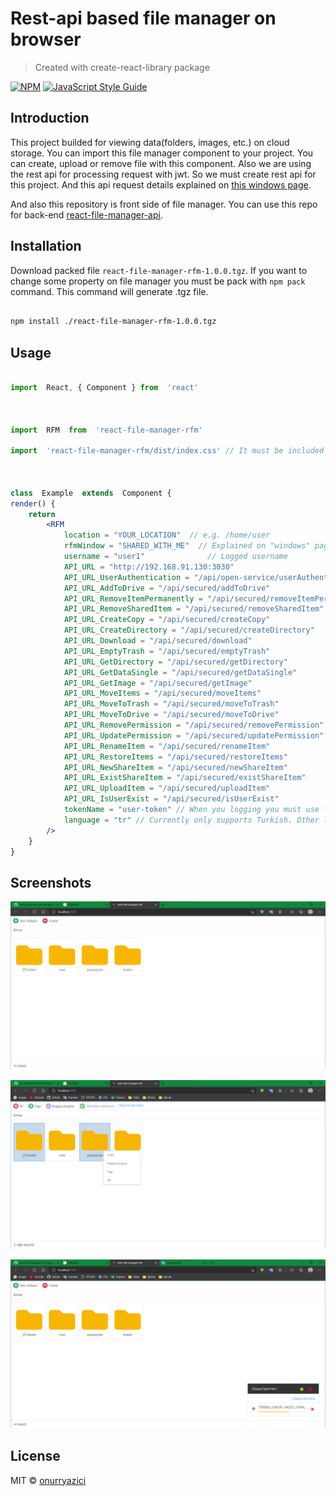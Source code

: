 
# Rest-api based file manager on browser

  

> Created with create-react-library package

  

[![NPM](https://img.shields.io/npm/v/react-file-manager-rfm.svg)](https://www.npmjs.com/package/react-file-manager-rfm) [![JavaScript Style Guide](https://img.shields.io/badge/code_style-standard-brightgreen.svg)](https://standardjs.com)

## Introduction

  

This project builded for viewing data(folders, images, etc.) on cloud storage. You can import this file manager component to your project. You can create, upload or remove file with this component. Also we are using the rest api for processing request with jwt. So we must create rest api for this project. And this api request details explained on <a href="https://github.com/onurryazici/react-file-manager-rfm/blob/main/docs/api.md">this windows page</a>.

And also this repository is front side of file manager. You can use this repo for back-end <a href="https://github.com/onurryazici/react-file-manager-rfm-api">react-file-manager-api</a>.

  

## Installation

  

Download packed file `react-file-manager-rfm-1.0.0.tgz`. If you want to change some property on file manager you must be pack with `npm pack` command. This command will generate .tgz file.

```bash

npm install ./react-file-manager-rfm-1.0.0.tgz

```

## Usage

  
  

```jsx

import  React, { Component } from  'react'

  

import  RFM  from  'react-file-manager-rfm'

import  'react-file-manager-rfm/dist/index.css' // It must be included

  

class  Example  extends  Component {
render() {
	return  
		<RFM
			location = "YOUR_LOCATION"  // e.g. /home/user
			rfmWindow = "SHARED_WITH_ME"  // Explained on "windows" page
			username = "user1"  			// Logged username
			API_URL = "http://192.168.91.130:3030"
			API_URL_UserAuthentication = "/api/open-service/userAuthentication"
			API_URL_AddToDrive = "/api/secured/addToDrive"
			API_URL_RemoveItemPermanently = "/api/secured/removeItemPermanently"
			API_URL_RemoveSharedItem = "/api/secured/removeSharedItem"
			API_URL_CreateCopy = "/api/secured/createCopy"
			API_URL_CreateDirectory = "/api/secured/createDirectory"
			API_URL_Download = "/api/secured/download"
			API_URL_EmptyTrash = "/api/secured/emptyTrash"
			API_URL_GetDirectory = "/api/secured/getDirectory"
			API_URL_GetDataSingle = "/api/secured/getDataSingle"
			API_URL_GetImage = "/api/secured/getImage"
			API_URL_MoveItems = "/api/secured/moveItems"
			API_URL_MoveToTrash = "/api/secured/moveToTrash"
			API_URL_MoveToDrive = "/api/secured/moveToDrive"
			API_URL_RemovePermission = "/api/secured/removePermission"
			API_URL_UpdatePermission = "/api/secured/updatePermission"
			API_URL_RenameItem = "/api/secured/renameItem"
			API_URL_RestoreItems = "/api/secured/restoreItems"
			API_URL_NewShareItem = "/api/secured/newShareItem"
			API_URL_ExistShareItem = "/api/secured/existShareItem"
			API_URL_UploadItem = "/api/secured/uploadItem"
			API_URL_IsUserExist = "/api/secured/isUserExist"
			tokenName = "user-token" // When you logging you must use local.storageItem("your token name here")
			language = "tr" // Currently only supports Turkish. Other languages will be add soon
		/>
	}
}
```

## Screenshots

![enter image description here](https://github.com/onurryazici/react-file-manager-rfm/blob/main/screenshots/scr1.png)
  
![enter image description here](https://github.com/onurryazici/react-file-manager-rfm/blob/main/screenshots/scr2.png)

![enter image description here](https://github.com/onurryazici/react-file-manager-rfm/blob/main/screenshots/scr3.png)


## License

  

MIT © [onurryazici](https://github.com/onurryazici)
